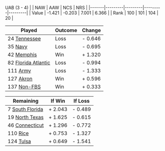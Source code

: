 UAB (3 - 4)
|       |   NAW   |   AAW   |   NCS   |   NRS   |
|-------|---------|---------|---------|---------|
| Value |  -1.421 |  -0.203 |   7.001 |   6.366 |
| Rank  |     100 |     101 |     104 |      20 |

| Played                    | Outcome    |  Change  |
|---------------------------|------------|----------|
|  24 [Tennessee             ](Tennessee.md)| Loss       | -  0.646 |
|  35 [Navy                  ](Navy.md)| Loss       | -  0.695 |
|  42 [Memphis               ](Memphis.md)| Win        | +  1.320 |
|  82 [Florida Atlantic      ](FloridaAtlantic.md)| Loss       | -  0.994 |
| 111 [Army                  ](Army.md)| Loss       | -  1.333 |
| 127 [Akron                 ](Akron.md)| Win        | +  0.596 |
| 137 [Non-FBS               ](NonFBS.md)| Win        | +  0.333 |

| Remaining                 |  If Win  |  If Loss |
|---------------------------|----------|----------|
|   7 [South Florida         ](SouthFlorida.md)| +  2.043 | -  0.489 |
|  19 [North Texas           ](NorthTexas.md)| +  1.625 | -  0.615 |
|  46 [Connecticut           ](Connecticut.md)| +  1.296 | -  0.772 |
| 110 [Rice                  ](Rice.md)| +  0.753 | -  1.327 |
| 124 [Tulsa                 ](Tulsa.md)| +  0.649 | -  1.541 |

